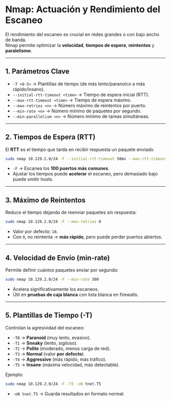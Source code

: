 # Nmap: Actuación y Rendimiento del Escaneo

El rendimiento del escaneo es crucial en redes grandes o con bajo ancho de banda.  
Nmap permite optimizar la **velocidad**, **tiempos de espera**, **reintentos** y **paralelismo**.

---

## 1. Parámetros Clave

- `-T <0-5>` → Plantillas de tiempo (de más lento/paranoico a más rápido/insano).  
- `--initial-rtt-timeout <time>` → Tiempo de espera inicial (RTT).  
- `--max-rtt-timeout <time>` → Tiempo de espera máximo.  
- `--max-retries <n>` → Número máximo de reintentos por puerto.  
- `--min-rate <n>` → Número mínimo de paquetes por segundo.  
- `--min-parallelism <n>` → Número mínimo de tareas simultáneas.

---

## 2. Tiempos de Espera (RTT)

El **RTT** es el tiempo que tarda en recibir respuesta un paquete enviado.

```bash
sudo nmap 10.129.2.0/24 -F --initial-rtt-timeout 50ms --max-rtt-timeout 100ms
```

- `-F` → Escanea los **100 puertos más comunes**.  
- Ajustar los tiempos puede **acelerar** el escaneo, pero demasiado bajo puede omitir hosts.

---

## 3. Máximo de Reintentos

Reduce el tiempo dejando de reenviar paquetes sin respuesta:

```bash
sudo nmap 10.129.2.0/24 -F --max-retries 0
```

- Valor por defecto: `10`.  
- Con `0`, no reintenta → **más rápido**, pero puede perder puertos abiertos.

---

## 4. Velocidad de Envío (min-rate)

Permite definir cuántos paquetes enviar por segundo:

```bash
sudo nmap 10.129.2.0/24 -F --min-rate 300
```

- Acelera significativamente los escaneos.  
- Útil en **pruebas de caja blanca** con lista blanca en firewalls.

---

## 5. Plantillas de Tiempo (-T)

Controlan la agresividad del escaneo:

- `-T0` → **Paranoid** (muy lento, evasivo).
- `-T1` → **Sneaky** (lento, sigiloso).
- `-T2` → **Polite** (moderado, menos carga de red).
- `-T3` → **Normal** (valor **por defecto**).
- `-T4` → **Aggressive** (más rápido, más tráfico).
- `-T5` → **Insane** (máxima velocidad, más detectable).

Ejemplo:

```bash
sudo nmap 10.129.2.0/24 -F -T5 -oN tnet.T5
```

- `-oN tnet.T5` → Guarda resultados en formato normal.


